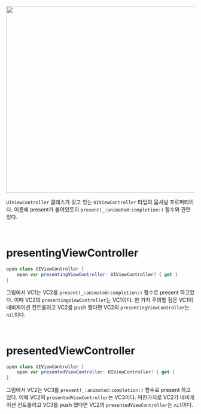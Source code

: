 <img src="https://user-images.githubusercontent.com/61190690/167772456-e3c5d25a-420f-4a82-a005-db806ebc07cc.png" width="700" height="500">

`UIViewController` 클래스가 갖고 있는 `UIViewController` 타입의 옵셔널 프로퍼티이다. 이름에 present가 붙어있듯이 `present(_:animated:completion:)` 함수와 관련있다.

&nbsp;
# presentingViewController

```swift
open class UIViewController {
	open var presentingViewController: UIViewController? { get }
}
```

그림에서 VC1는 VC2를 `present(_:animated:completion:)` 함수로 present 하고있다. 이때 VC2의 `presentingViewController`는 VC1이다. 한 가지 주의할 점은 VC1이 네비게이션 컨트롤러고 VC2를 push 했다면 VC2의 `presentingViewController`는 `nil`이다.


&nbsp;
# presentedViewController

```swift
open class UIViewController {
	open var presentedViewController: UIViewController? { get }
}
```

그림에서 VC2는 VC3를 `present(_:animated:completion:)` 함수로 present 하고있다. 이때 VC2의 `presentedViewController`는 VC3이다. 마찬가지로 VC2가 네비게이션 컨트롤러고 VC3를 push 했다면 VC2의 `presentedViewController`는 `nil`이다.